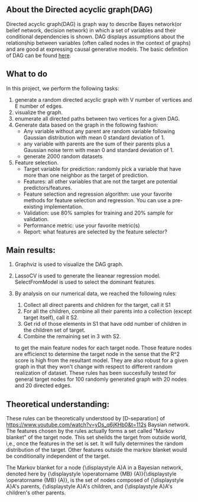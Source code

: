  ## About the Directed acyclic graph(DAG) 
Directed acyclic graph(DAG) is graph way to describe Bayes network(or belief network, decision network) in which a set of variables and their conditional dependencies is shown.  DAG displays assumptions about the relationship between variables (often called nodes in the context of graphs) and are good at expressing causal generative models.  The basic definition of DAG can be found [here](https://en.wikipedia.org/wiki/Directed_acyclic_graph). 

## What to do
In this project, we perform the following tasks:
1. generate a random directed acyclic graph with V number of vertices and E number of edges.
2. visualize the graph.
3. enumerate all directed paths between two vertices for a given DAG.
4. Generate data based on the graph in the following fashion:
   - Any variable without any parent are random variable following Gaussian distribution with mean 0 standard deviation of 1.
   - any variable with parents are the sum of their parents plus a Gaussian noise term with mean 0 and standard deviation of 1. 
   - generate 2000 random datasets
5. Feature selection.
   - Target variable for prediction: randomly pick a variable that have more than one neighbor as the target of prediction.
   - Features: all other variables that are not the target are potential predictors/features.
   - Feature selection and regression algorithm: use your favorite methods for feature selection and regression. You can use a pre-existing implementation.
   - Validation: use 80% samples for training and 20% sample for validation.
   - Performance metric: use your favorite metric(s)
   - Report: what features are selected by the feature selector?
   
## Main results:
 1.  Graphviz is used to visualize the DAG graph.
 2.  LassoCV is used to generate the lieanear regression model. SelectFromModel is used to select the dominant features.
 3.  By analysis on our numerical data, we reached the following rules: 
     1. Collect all direct parents and children for the target, call it S1
     2. For all the children, combine all their parents into a collection (except target itself), call it S2.
     3. Get rid of those elements in S1 that have odd number of children in the children set of target.
     4. Combine the remaining set in 3 with S2.
     
     to get the main feature nodes for each target node. Those feature nodes are efficienct to determine the target node in the sense that the R^2 score is high from the resultant model. They are also robust for a given graph in that they won't change with respect to different random realization of dataset. These rules has been succesfully tested for general target nodes for 100 randomly generated graph with 20 nodes and 20 directed edges.  
     
## Theoretical understanding:
These rules can be theoretically understood by [D-separation] of https://www.youtube.com/watch?v=yDs_q6jKHb0&t=112s Baysian network. The features chosen by the rules actually forms a set called "Markov blanket" of the target node. This set sheilds the target from outside world, i,e., once the features in the set is set. It will fully determines the random distribution of the target.  Other features outside the markov blanket would be conditionally independent of the target. 



The Markov blanket for a node {\displaystyle A}A in a Bayesian network, denoted here by {\displaystyle \operatorname {MB} (A)}{\displaystyle \operatorname {MB} (A)}, is the set of nodes composed of {\displaystyle A}A's parents, {\displaystyle A}A's children, and {\displaystyle A}A's children's other parents.

   



   
